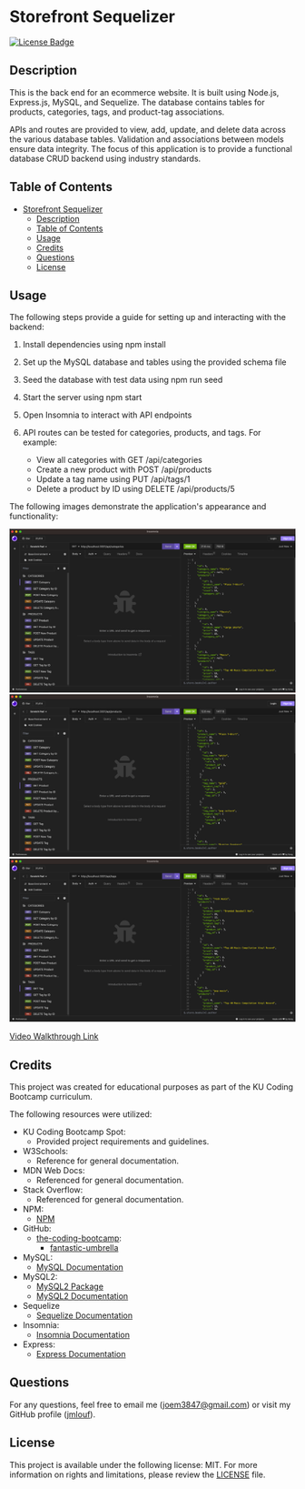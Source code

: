 # Storefront Sequelizer
[![License Badge](https://img.shields.io/badge/license-MIT-green)](./LICENSE)

## Description

This is the back end for an ecommerce website. It is built using Node.js, Express.js, MySQL, and Sequelize. The database contains tables for products, categories, tags, and product-tag associations.

APIs and routes are provided to view, add, update, and delete data across the various database tables. Validation and associations between models ensure data integrity. The focus of this application is to provide a functional database CRUD backend using industry standards.

## Table of Contents

- [Storefront Sequelizer](#storefront-sequelizer)
  - [Description](#description)
  - [Table of Contents](#table-of-contents)
  - [Usage](#usage)
  - [Credits](#credits)
  - [Questions](#questions)
  - [License](#license)

## Usage

The following steps provide a guide for setting up and interacting with the backend:

1. Install dependencies using npm install

2. Set up the MySQL database and tables using the provided schema file

3. Seed the database with test data using npm run seed

4. Start the server using npm start

5. Open Insomnia to interact with API endpoints

6. API routes can be tested for categories, products, and tags. For example:
   - View all categories with GET /api/categories
   - Create a new product with POST /api/products
   - Update a tag name using PUT /api/tags/1
   - Delete a product by ID using DELETE /api/products/5

The following images demonstrate the application's appearance and functionality:

![Screenshot](./assets/images/mockup-1.png)
![Screenshot](./assets/images/mockup-2.png)
![Screenshot](./assets/images/mockup-3.png)

[Video Walkthrough Link](https://drive.google.com/file/d/1BVWsvQ45Jvy3_6IlqJDD-a6OcdqOM4SE/view)

## Credits

This project was created for educational purposes as part of the KU Coding Bootcamp curriculum.

The following resources were utilized:

- KU Coding Bootcamp Spot:
    - Provided project requirements and guidelines.
- W3Schools:
    - Reference for general documentation.
- MDN Web Docs:
    - Referenced for general documentation.
- Stack Overflow:
    - Referenced for general documentation.
- NPM:
    - [NPM](https://npmjs.com)
- GitHub:
    - [the-coding-bootcamp](https://github.com/coding-boot-camp):
        - [fantastic-umbrella](https://github.com/coding-boot-camp/fantastic-umbrella)
- MySQL:
    - [MySQL Documentation](https://dev.mysql.com/doc/refman/8.0/en/)
- MySQL2:
    - [MySQL2 Package](https://www.npmjs.com/package/mysql2)
    - [MySQL2 Documentation](https://github.com/sidorares/node-mysql2/tree/master/documentation/en)
- Sequelize
    - [Sequelize Documentation](https://sequelize.org/docs/v6/category/core-concepts/)
- Insomnia:
    - [Insomnia Documentation](https://docs.insomnia.rest)
- Express:
    - [Express Documentation](https://expressjs.com/en/5x/api.html)

## Questions

For any questions, feel free to email me ([joem3847@gmail.com](mailto:joem3847@gmail.com)) or visit my GitHub profile ([jmlouf](https://github.com/jmlouf/)).

## License

This project is available under the following license: MIT. For more information on rights and limitations, please review the [LICENSE](./LICENSE) file.